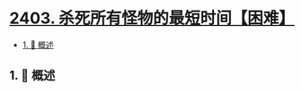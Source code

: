 # [2403. 杀死所有怪物的最短时间【困难】](https://github.com/Tdahuyou/TNotes.leetcode/tree/main/notes/2403.%20%E6%9D%80%E6%AD%BB%E6%89%80%E6%9C%89%E6%80%AA%E7%89%A9%E7%9A%84%E6%9C%80%E7%9F%AD%E6%97%B6%E9%97%B4%E3%80%90%E5%9B%B0%E9%9A%BE%E3%80%91)

<!-- region:toc -->

- [1. 📝 概述](#1--概述)

<!-- endregion:toc -->

## 1. 📝 概述
